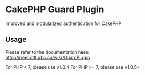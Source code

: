 CakePHP Guard Plugin
====================
Improved and modularized authentication for CakePHP

Usage
-----
Please refer to the documentation here: http://ipeer.ctlt.ubc.ca/wiki/GuardPlugin

For PHP < 7, please use v1.0.4
For PHP >= 7, please use v1.0.5+
